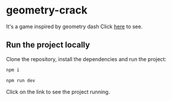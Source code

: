 # geometry-crack

It's a game inspired by geometry dash
Click [here](https://eaterusr.github.io/geometry-crack) to see.

## Run the project locally

Clone the repository, install the dependencies and run the project:

```bash
npm i 
```
```bash
npm run dev
```

Click on the link to see the project running.
